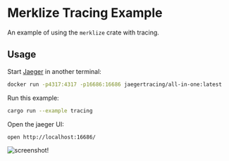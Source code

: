 # Merklize Tracing Example

An example of using the `merklize` crate with tracing.

## Usage

Start [Jaeger](https://www.jaegertracing.io/) in another terminal:

```sh
docker run -p4317:4317 -p16686:16686 jaegertracing/all-in-one:latest
```

Run this example:

```sh
cargo run --example tracing
```

Open the jaeger UI:

```sh
open http://localhost:16686/
```

![screenshot!](https://github.com/user-attachments/assets/d4cc4643-0f29-4baa-b1f8-34b89d3b53f5)
